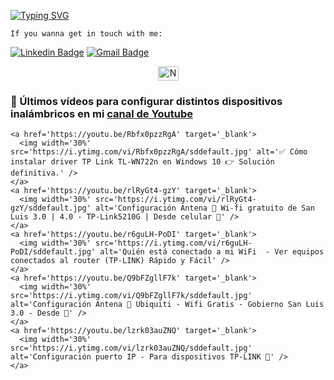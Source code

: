 [![Typing SVG](https://readme-typing-svg.herokuapp.com?font=Tektur&pause=1000&color=007ACC&width=500&lines=Hi+there!+Welcome+to+my+GitHub+profile+;I'm+a+Front+End+Developer%2C+from+Argentina+%F0%9F%87%A6%F0%9F%87%B7)](https://git.io/typing-svg)

`If you wanna get in touch with me:`

[![Linkedin Badge](https://img.shields.io/badge/-Gabriel-blue?style=flat&logo=Linkedin&logoColor=white&link=https://www.linkedin.com/in/gabriel-calcagni//)](https://www.linkedin.com/in/gabriel-calcagni//)
[![Gmail Badge](https://img.shields.io/badge/-calcagni.gabriel86@gmail.com-d14836?style=flat&logo=Gmail&logoColor=white&link=mailto:mailto:calcagni.gabriel86@gmail.com)](mailto:calcagni.gabriel86@gmail.com)

<p align="center">
   <a href="https://youtube.com/@tutosNeoTecs" target="blank">
    <img align="center" src="https://upload.wikimedia.org/wikipedia/commons/0/09/YouTube_full-color_icon_%282017%29.svg" alt="NeoTecs" height="23px" width="33px" />
  </a>
</p>

### 📡 Últimos vídeos para configurar distintos dispositivos inalámbricos en mi [canal de Youtube](https://youtube.com/@tutosNeoTecs?sub_confirmation=1)

    <a href='https://youtu.be/Rbfx0pzzRgA' target='_blank'>
      <img width='30%' src='https://i.ytimg.com/vi/Rbfx0pzzRgA/sddefault.jpg' alt='✅ Cómo instalar driver TP Link TL-WN722n en Windows 10 👉 Solución definitiva.' />
    </a>
    <a href='https://youtu.be/rlRyGt4-gzY' target='_blank'>
      <img width='30%' src='https://i.ytimg.com/vi/rlRyGt4-gzY/sddefault.jpg' alt='Configuración Antena 📡 Wi-fi gratuito de San Luis 3.0 | 4.0 - TP-Link5210G | Desde celular 📲' />
    </a>
    <a href='https://youtu.be/r6guLH-PoDI' target='_blank'>
      <img width='30%' src='https://i.ytimg.com/vi/r6guLH-PoDI/sddefault.jpg' alt='Quién está conectado a mi WiFi  - Ver equipos conectados al router (TP-LINK) Rápido y Fácil' />
    </a>
    <a href='https://youtu.be/Q9bFZgllF7k' target='_blank'>
      <img width='30%' src='https://i.ytimg.com/vi/Q9bFZgllF7k/sddefault.jpg' alt='Configuración Antena 📡 Ubiquiti - Wifi Gratis - Gobierno San Luis 3.0 - Desde 📲' />
    </a>
    <a href='https://youtu.be/lzrk03auZNQ' target='_blank'>
      <img width='30%' src='https://i.ytimg.com/vi/lzrk03auZNQ/sddefault.jpg' alt='Configuración puerto IP - Para dispositivos TP-LINK 📡' />
    </a>
